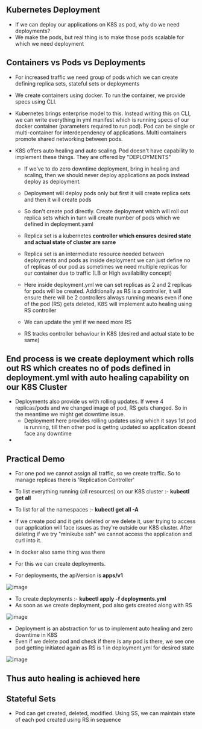 Kubernetes Deployment
-
- If we can deploy our applications on K8S as pod, why do we need deployments?
- We make the pods, but real thing is to make those pods scalable for which we need deployment

Containers vs Pods vs Deployments
-
- For increased traffic we need group of pods which we can create defining replica sets, stateful sets or deployments
- We create containers using docker. To run the container, we provide specs using CLI.
- Kubernetes brings enterprise model to this. Instead writing this on CLI, we can write everything in yml manifest which is running specs of our docker container (parameters required to run pod). Pod can be single or multi-container for interdependency of applications. Multi containers promote shared networking between pods.

- K8S offers auto healing and auto scaling. Pod doesn't have capability to implement these things. They are offered by "DEPLOYMENTS"
  - If we've to do zero downtime deployment, bring in healing and scaling, then we should never deploy applications as pods instead deploy as deployment.
  - Deployment will deploy pods only but first it will create replica sets and then it will create pods
  - So don't create pod directly. Create deployment which will roll out replica sets which in turn will create number of pods which we defined in deployment.yaml
  - Replica set is a kubernetes **controller which ensures desired state and actual state of cluster are same**
  - Replica set is an intermediate resource needed between deployments and pods as inside deployment we can just define no of replicas of our pod as sometimes we need multiple replicas for our container due to traffic (LB or High availability concept)
  - Here inside deployment.yml we can set replicas as 2 and 2 replicas for pods will be created. Additionally as RS is a controller, it will ensure there will be 2 controllers always running means even if one of the pod (RS) gets deleted, K8S will implement auto healing using RS controller
  - We can update the yml if we need more RS
 
  - RS tracks controller behaviour in K8S (desired and actual state to be same)
 
End process is we create deployment which rolls out RS which creates no of pods defined in deployment.yml with auto healing capability on our K8S Cluster
-

- Deployments also provide us with rolling updates. If weve 4 replicas/pods and we changed image of pod, RS gets changed. So in the meantime we might get downtime issue.
  - Deployment here provides rolling updates using which it says 1st pod is running, till then other pod is gettng updated so application doesnt face any downtime
- 
Practical Demo
-
- For one pod we cannot assign all traffic, so we create traffic. So to manage replicas there is 'Replication Controller'
- To list everything running (all resources) on our K8S cluster :- **kubectl get all**
- To list for all the namespaces :- **kubectl get all -A**
- If we create pod and it gets deleted or we delete it, user trying to access our application will face issues as they're outside our K8S cluster. After deleting if we try "minikube ssh" we cannot access the application and curl into it.

- In docker also same thing was there

- For this we can create deployments.
- For deployments, the apiVersion is **apps/v1**

![image](https://github.com/user-attachments/assets/397e74c2-3e3b-4596-a6bc-1cb445198132)

- To create deployments :- **kubectl apply -f deployments.yml**
- As soon as we create deployment, pod also gets created along with RS

![image](https://github.com/user-attachments/assets/595b29d4-735e-4b04-a53d-bf0bc814691d)

- Deployment is an abstraction for us to implement auto healing and zero downtime in K8S
- Even if we delete pod and check if there is any pod is there, we see one pod getting initiated again as RS is 1 in deployment.yml for desired state

![image](https://github.com/user-attachments/assets/0c6972b4-bb57-44ff-ae3a-451f9c1e9ec7)

Thus auto healing is achieved here
-

Stateful Sets
-
- Pod can get created, deleted, modified. Using SS, we can maintain state of each pod created using RS in sequence

